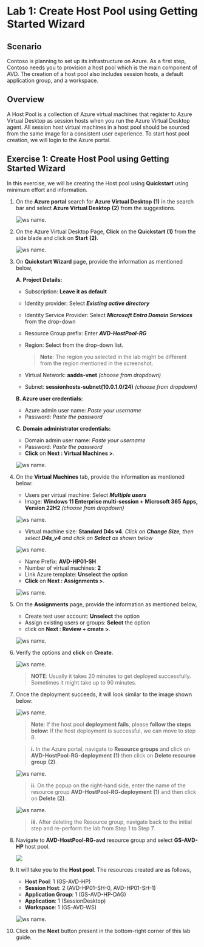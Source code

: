 # Lab 1: Create Host Pool using Getting Started Wizard

## **Scenario**

 Contoso is planning to set up its infrastructure on Azure. As a first step, Contoso needs you to provision a host pool which is the main component of AVD. The creation of a host pool also includes session hosts, a default application group, and a workspace.

## **Overview**

A Host Pool is a collection of Azure virtual machines that register to Azure Virtual Desktop as session hosts when you run the Azure Virtual Desktop agent. All session host virtual machines in a host pool should be sourced from the same image for a consistent user experience. To start host pool creation, we will login to the Azure portal.
 
## Exercise 1: Create Host Pool using Getting Started Wizard

In this exercise, we will be creating the Host pool using **Quickstart** using minimum effort and information.

1. On the **Azure portal** search for **Azure Virtual Desktop** **(1)** in the search bar and select **Azure Virtual Desktop** **(2)** from the suggestions.

   ![ws name.](media/2avd1.png)
   
1. On the Azure Virtual Desktop Page, **Click** on the **Quickstart** **(1)** from the side blade and click on **Start** **(2)**.

   ![ws name.](media-1/L1E1T2.png)
   
1. On **Quickstart Wizard** page, provide the information as mentioned below,

   **A. Project Details:**

   - Subscription: **Leave it as default**
   - Identity provider: Select ***Existing active directory***
   - Identity Service Provider: Select ***Microsoft Entra Domain Services*** from the drop-down
   - Resource Group prefix: Enter ***AVD-HostPool-RG***
   - Region: Select **<inject key="Region" enableCopy="false"/>** from the drop-down list.

      >**Note**: The region you selected in the lab might be different from the region mentioned in the screenshot.
      
   - Virtual Network: **aadds-vnet** *(choose from dropdown)*
   - Subnet: **sessionhosts-subnet(10.0.1.0/24)** *(choose from dropdown)*
   
   **B. Azure user credentials:**
   
   - Azure admin user name: *Paste your username* **<inject key="AzureAdUserEmail" />**
   - Password: *Paste the password* **<inject key="AzureAdUserPassword" />**

   **C. Domain administrator credentials:**
   
   - Domain admin user name: *Paste your username* **<inject key="AzureAdUserEmail" />**
   - Password: *Paste the password* **<inject key="AzureAdUserPassword" />**
   - **Click** on **Next : Virtual Machines >**.

   ![ws name.](media-1/L1E1S3.png)
   
1. On the **Virtual Machines** tab, provide the information as mentioned below:
   
   - Users per virtual machine: Select ***Multiple users***
   - Image: **Windows 11 Enterprise multi-session + Microsoft 365 Apps, Version 22H2** *(choose from dropdown)*

    ![ws name.](media-1/L1-E1-S4.1.png)

    - Virtual machine size: **Standard D4s v4**. *Click on **Change Size**, then select **D4s_v4** and click on **Select** as shown below*

     ![ws name.](media/2avd18.png)
   
   - Name Prefix: **AVD-HP01-SH**
   - Number of virtual machines: **2**
   - Link Azure template: **Unselect** the option
   - **Click** on **Next : Assignments >**.

   ![ws name.](media-1/L1E1S4.png)
   
1. On the **Assignments** page, provide the information as mentioned below, 
   
   - Create test user account: **Unselect** the option
   - Assign existing users or groups: **Select** the option
   - click on **Next : Review + create >**.

   ![ws name.](media/gsw4.png)
   
1. Verify the options and **click** on **Create**.

   ![ws name.](media-1/L1E1S6.png)

   >**NOTE**: Usually it takes 20 minutes to get deployed successfully. Sometimes it might take up to 90 minutes.
   
1. Once the deployment succeeds, it will look similar to the image shown below:

   ![ws name.](media-1/subscription.png)
   
   >**Note**: If the host pool **deployment fails**, please **follow the steps below:**
   >If the host deployment is successful, we can move to step 8.
   
   >**i.** In the Azure portal, navigate to **Resource groups** and click on **AVD-HostPool-RG-deployment** **(1)** then click on **Delete resource group** **(2)**.
   
   ![ws name.](media/fla1.png)
   
   >**ii.** On the popup on the right-hand side, enter the name of the resource group **AVD-HostPool-RG-deployment** **(1)** and then click on **Delete** **(2)**.
   
   ![ws name.](media/fla2.png)
   
   >**iii.** After deleting the Resource group, navigate back to the initial step and re-perform the lab from Step 1 to Step 7.

1. Navigate to **AVD-HostPool-RG-avd** resource group and select **GS-AVD-HP** host pool.

   ![](media-2/hostpool.png)
   
1. It will take you to the **Host pool**. The resources created are as follows,

   - **Host Pool**: 1 (GS-AVD-HP)
   - **Session Host**: 2 (AVD-HP01-SH-0, AVD-HP01-SH-1)
   - **Application Group**: 1 (GS-AVD-HP-DAG)
   - **Application**: 1 (SessionDesktop)
   - **Workspace**: 1 (GS-AVD-WS)

   ![ws name.](media-1/L1E1S9.png)
   
1. Click on the **Next** button present in the bottom-right corner of this lab guide.  
   
